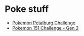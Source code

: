 # Poke stuff
- [Pokemon Petalburg Challenge](poke-stuff/petalburg-challenge.md)
- [Pokemon 151 Challenge - Gen 2](poke-stuff/151-challnege-gen2.md)
